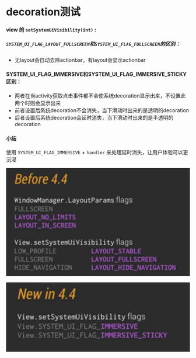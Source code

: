 decoration测试
=====

#### view 的 `setSystemUiVisibility(int)` :
##### `SYSTEM_UI_FLAG_LAYOUT_FULLSCREEN`和`SYSTEM_UI_FLAG_FULLSCREEN`的区别：
 * 无layout会自动去除actionbar，有layout会显示actionbar

#### SYSTEM_UI_FLAG_IMMERSIVE和SYSTEM_UI_FLAG_IMMERSIVE_STICKY区别：

- 两者在当activity获取点击事件都不会使系统decoration显示出来，不设置此两个时则会显示出来
- 前者设置后系统decoration不会消失，当下滑动时出来的是透明的decoration
- 后者设置后系统decoration会延时消失，当下滑动时出来的是半透明的decoration
#### 小结
使用 `SYSTEM_UI_FLAG_IMMERSIVE` + `handler` 来处理延时消失，让用户体验可以更沉浸

![](immersivebefore4_4.jpg "4.4之前的全屏显示所需要的flag")

![](b.jpg "4.4之后添加的新flag")